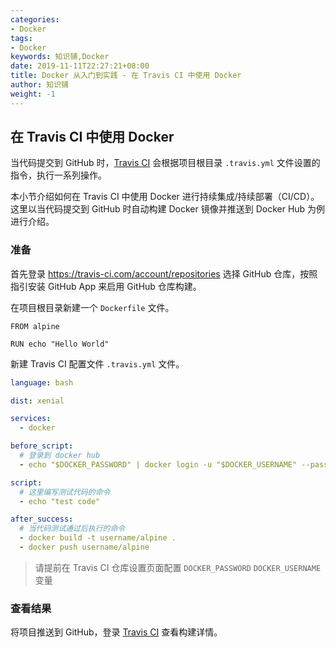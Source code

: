 ```yaml
---
categories:
- Docker
tags:
- Docker  
keywords: 知识铺,Docker
date: 2019-11-11T22:27:21+08:00
title: Docker 从入门到实践 - 在 Travis CI 中使用 Docker
author: 知识铺
weight: -1
---
```


## 在 Travis CI 中使用 Docker

当代码提交到 GitHub 时，[Travis CI](https://travis-ci.com/) 会根据项目根目录 `.travis.yml` 文件设置的指令，执行一系列操作。

本小节介绍如何在 Travis CI 中使用 Docker 进行持续集成/持续部署（CI/CD）。这里以当代码提交到 GitHub 时自动构建 Docker 镜像并推送到 Docker Hub 为例进行介绍。

### 准备

首先登录 https://travis-ci.com/account/repositories 选择 GitHub 仓库，按照指引安装 GitHub App 来启用 GitHub 仓库构建。

在项目根目录新建一个 `Dockerfile` 文件。

```docker
FROM alpine

RUN echo "Hello World"
```

新建 Travis CI 配置文件 `.travis.yml` 文件。

```yml
language: bash

dist: xenial

services:
  - docker

before_script:
  # 登录到 docker hub
  - echo "$DOCKER_PASSWORD" | docker login -u "$DOCKER_USERNAME" --password-stdin

script:
  # 这里编写测试代码的命令
  - echo "test code"

after_success:
  # 当代码测试通过后执行的命令
  - docker build -t username/alpine .
  - docker push username/alpine
```

> 请提前在 Travis CI 仓库设置页面配置 `DOCKER_PASSWORD` `DOCKER_USERNAME` 变量

### 查看结果

将项目推送到 GitHub，登录 [Travis CI](https://travis-ci.com/) 查看构建详情。
